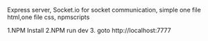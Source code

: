 Express server, Socket.io for socket communication, simple one file html,one file css, npmscripts


1.NPM Install
2.NPM run dev 
3. goto http://localhost:7777